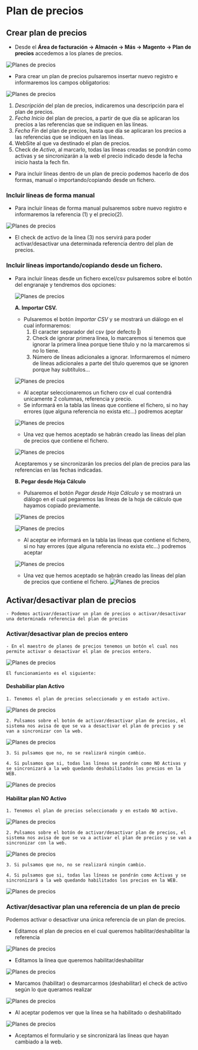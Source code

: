# Plan de precios

## Crear plan de precios

* Desde el **Área de facturación -> Almacén -> Más -> Magento -> Plan de precios** accedemos a los planes de precios.

![Planes de precios](./img/mg_planesprecios.png)

* Para crear un plan de precios pulsaremos insertar nuevo registro e informaremos los campos obligatorios:

![Planes de precios](./img/mg_planesprecios2.png)

1. *Descripción* del plan de precios, indicaremos una descripción para el plan de precios.
2. *Fecha Inicio* del plan de precios, a partir de que día se aplicaran los precios a las referencias que se indiquen en las líneas.
3. *Fecha Fin* del plan de precios, hasta que día se aplicaran los precios a las referencias que se indiquen en las líneas.
4. WebSite al que va destinado el plan de precios.
5. Check de *Activo*, al marcarlo, todas las líneas creadas se pondrán como activas y se sincronizarán a la web el precio indicado desde la fecha inicio hasta la fech fin.

* Para incluir líneas dentro de un plan de precio podemos hacerlo de dos formas, manual o importando/copiando desde un fichero.

### Incluir líneas de forma manual

* Para incluir líneas de forma manual pulsaremos sobre nuevo registro e informaremos la referencia (1) y el precio(2).

![Planes de precios](./img/mg_planesprecios3.png)

* El check de activo de la línea (3) nos servirá para poder activar/desactivar una determinada referencia dentro del plan de precios.

### Incluir líneas importando/copiando desde un fichero.

* Para incluir líneas desde un fichero excel/csv pulsaremos sobre el botón del engranaje y tendremos dos opciones:

    ![Planes de precios](./img/mg_planesprecios4.png)

    **A. Importar CSV.** 
    - Pulsaremos el botón *Importar CSV* y se mostrará un diálogo en el cual informaremos:
        1. El caracter separador del csv (por defecto **|**)
        2. Check de ignorar primera línea, lo marcaremos si tenemos que ignorar la primera línea porque tiene título y no la marcaremos si no lo tiene.
        3. Número de líneas adicionales a ignorar. Informaremos el número de líneas adicionales a parte del título queremos que se ignoren porque hay subtítulos...

    ![Planes de precios](./img/mg_planesprecios5.png)

    - Al aceptar seleccionaremos un fichero csv el cual contendrá unicamente 2 columnas, referencia y precio.
    - Se informará en la tabla las líneas que contiene el fichero, si no hay errores (que alguna referencia no exista etc...) podremos aceptar

    ![Planes de precios](./img/mg_planesprecios6.png)

    - Una vez que hemos aceptado se habrán creado las líneas del plan de precios que contiene el fichero.

    ![Planes de precios](./img/mg_planesprecios7.png)

    Aceptaremos y se sincronizarán los precios del plan de precios para las referencias en las fechas indicadas.    

    **B. Pegar desde Hoja Cálculo**

    - Pulsaremos el botón *Pegar desde Hoja Cálculo* y se mostrará un diálogo en el cual pegaremos las líneas de la hoja de cálculo que hayamos copiado previamente.

    ![Planes de precios](./img/mg_planesprecios8.png)

    ![Planes de precios](./img/mg_planesprecios9.png)

    - Al aceptar ee informará en la tabla las líneas que contiene el fichero, si no hay errores (que alguna referencia no exista etc...) podremos aceptar

    ![Planes de precios](./img/mg_planesprecios6.png)
    
    - Una vez que hemos aceptado se habrán creado las líneas del plan de precios que contiene el fichero.
![Planes de precios](./img/mg_planesprecios7.png)

## Activar/desactivar plan de precios
    - Podemos activar/desactivar un plan de precios o activar/desactivar una determinada referencia del plan de precios

### Activar/desactivar plan de precios entero

    - En el maestro de planes de precios tenemos un botón el cual nos permite activar o desactivar el plan de precios entero.

![Planes de precios](./img/mg_planesprecios10.png)
    
    El funcionamiento es el siguiente:

#### Deshabiliar plan Activo

    1. Tenemos el plan de precios seleccionado y en estado activo.
    
![Planes de precios](./img/mg_planesprecios11.png)

    2. Pulsamos sobre el botón de activar/desactivar plan de precios, el sistema nos avisa de que se va a desactivar el plan de precios y se van a sincronizar con la web.

![Planes de precios](./img/mg_planesprecios12.png)

    3. Si pulsamos que no, no se realizará ningún cambio.

    4. Si pulsamos que si, todas las líneas se pondrán como NO Activas y se sincronizará a la web quedando deshabilitados los precios en la WEB.


![Planes de precios](./img/mg_planesprecios13.png)


#### Habilitar plan NO Activo

    1. Tenemos el plan de precios seleccionado y en estado NO activo.
    
![Planes de precios](./img/mg_planesprecios14.png)

    2. Pulsamos sobre el botón de activar/desactivar plan de precios, el sistema nos avisa de que se va a activar el plan de precios y se van a sincronizar con la web.

![Planes de precios](./img/mg_planesprecios15.png)

    3. Si pulsamos que no, no se realizará ningún cambio.

    4. Si pulsamos que si, todas las líneas se pondrán como Activas y se sincronizará a la web quedando habilitados los precios en la WEB.


![Planes de precios](./img/mg_planesprecios16.png)


### Activar/desactivar plan una referencia de un plan de precio

Podemos activar o desactivar una única referencia de un plan de precios.

- Editamos el plan de precios en el cual queremos habilitar/deshabilitar la referencia

![Planes de precios](./img/mg_planesprecios17.png)

- Editamos la línea que queremos habilitar/deshabilitar

![Planes de precios](./img/mg_planesprecios18.png)

- Marcamos (habilitar) o desmarcarmos (deshabilitar) el check de activo según lo que queramos realizar

![Planes de precios](./img/mg_planesprecios19.png)

- Al aceptar podemos ver que la línea se ha habilitado o deshabilitado

![Planes de precios](./img/mg_planesprecios20.png)

- Aceptamos el formulario y se sincronizará las líneas que hayan cambiado a la web.


